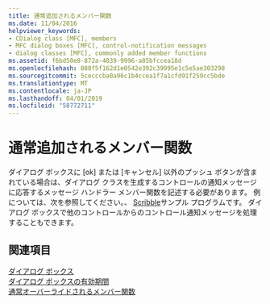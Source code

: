 ```yaml
---
title: 通常追加されるメンバー関数
ms.date: 11/04/2016
helpviewer_keywords:
- CDialog class [MFC], members
- MFC dialog boxes [MFC], control-notification messages
- dialog classes [MFC], commonly added member functions
ms.assetid: f6bd50e8-872a-4039-9996-a85bfccea18d
ms.openlocfilehash: 080f5f162d1e0542e392c39995e1c5e5ae303298
ms.sourcegitcommit: 5cecccba0a96c1b4ccea1f7a1cfd91f259cc5bde
ms.translationtype: MT
ms.contentlocale: ja-JP
ms.lasthandoff: 04/01/2019
ms.locfileid: "58772711"
---
```

# <a name="commonly-added-member-functions"></a>通常追加されるメンバー関数

ダイアログ ボックスに [ok] または [キャンセル] 以外のプッシュ ボタンが含まれている場合は、ダイアログ クラスを生成するコントロールの通知メッセージに応答するメッセージ ハンドラー メンバー関数を記述する必要があります。 例については、次を参照してください。、 [Scribble](../overview/visual-cpp-samples.md)サンプル プログラムです。 ダイアログ ボックスで他のコントロールからのコントロール通知メッセージを処理することもできます。

## <a name="see-also"></a>関連項目

[ダイアログ ボックス](../mfc/dialog-boxes.md)<br/>
[ダイアログ ボックスの有効期間](../mfc/life-cycle-of-a-dialog-box.md)<br/>
[通常オーバーライドされるメンバー関数](../mfc/commonly-overridden-member-functions.md)

